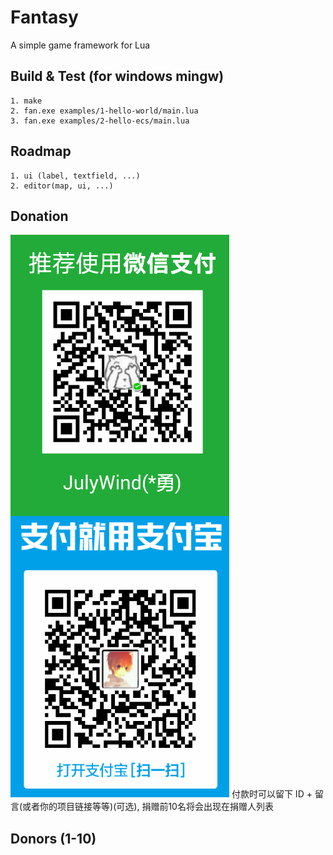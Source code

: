 # Fantasy
A simple game framework for Lua


## Build & Test (for windows mingw)
```
1. make
2. fan.exe examples/1-hello-world/main.lua
3. fan.exe examples/2-hello-ecs/main.lua
```

## Roadmap
```
1. ui (label, textfield, ...)
2. editor(map, ui, ...)
```

## Donation
<img src="https://raw.githubusercontent.com/HYbutterfly/Fantasy-scorpio-donation/master/wechatpay.png" align="left" height="450" width="350">
<img src="https://raw.githubusercontent.com/HYbutterfly/Fantasy-scorpio-donation/master/alipay.png" height="450" width="350">
<label>付款时可以留下 ID + 留言(或者你的项目链接等等)(可选), 捐赠前10名将会出现在捐赠人列表</label>
<br>

## Donors (1-10)
```

```